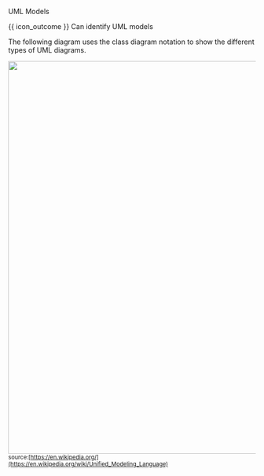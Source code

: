 <span id="title">UML Models</span>

<span id="prereqs"></span>

<span id="outcomes">{{ icon_outcome }} Can identify UML models</span>

<div id="body">

The following diagram uses the class diagram notation to show the different types of UML diagrams.

<tip-box> 

<img src="https://upload.wikimedia.org/wikipedia/commons/e/ed/UML_diagrams_overview.svg" width="800" /><br>
<sub>source:[https://en.wikipedia.org/](https://en.wikipedia.org/wiki/Unified_Modeling_Language)</sub>
</tip-box>

</div>

<div id="extras">
</div>
